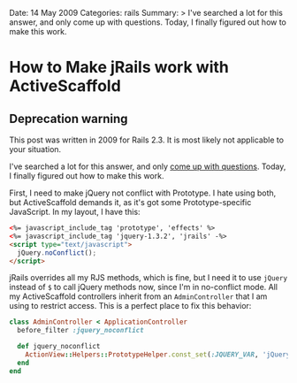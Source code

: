 Date: 14 May 2009
Categories: rails
Summary: >
  I've searched a lot for this answer, and only come up with questions. 
  Today, I finally figured out how to make this work.

# How to Make jRails work with ActiveScaffold

<div class="deprecated">
<h2>Deprecation warning</h2>
<p>This post was written in 2009 for Rails 2.3. It is most likely not applicable to your situation.</p>
</div>

I've searched a lot for this answer, and only [come up with questions](http://markmail.org/message/rsgoijgaasvd4abv). Today, I finally figured out how to make this work.

First, I need to make jQuery not conflict with Prototype. I hate using both, but ActiveScaffold demands it, as it's got some Prototype-specific JavaScript. In my layout, I have this:

``` html
<%= javascript_include_tag 'prototype', 'effects' %>
<%= javascript_include_tag 'jquery-1.3.2', 'jrails' -%>	
<script type="text/javascript">
  jQuery.noConflict();
</script>
```

jRails overrides all my RJS methods, which is fine, but I need it to use `jQuery` instead of `$` to call jQuery methods now, since I'm in no-conflict mode. All my ActiveScaffold controllers inherit from an `AdminController` that I am using to restrict access. This is a perfect place to fix this behavior:

``` rb
class AdminController < ApplicationController
  before_filter :jquery_noconflict

  def jquery_noconflict
    ActionView::Helpers::PrototypeHelper.const_set(:JQUERY_VAR, 'jQuery')
  end
end  
```
